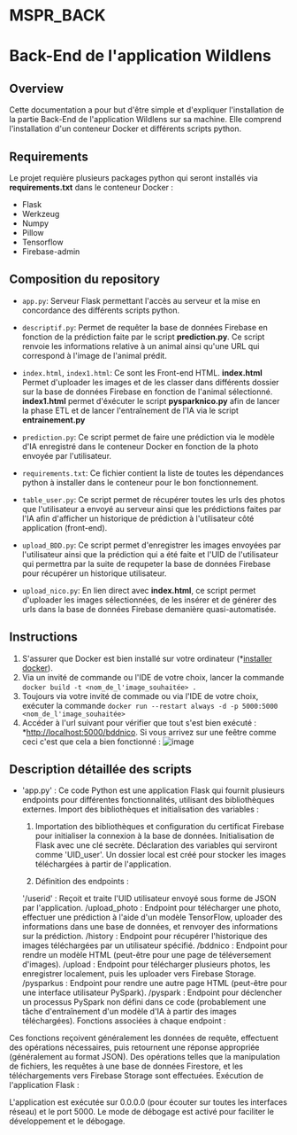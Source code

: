 # MSPR_BACK
# Back-End de l'application Wildlens


## Overview
Cette documentation a pour but d'être simple et d'expliquer l'installation de la partie Back-End de l'application Wildlens sur sa machine. Elle comprend l'installation d'un conteneur Docker et différents scripts python. 

## Requirements
Le projet requière plusieurs packages python qui seront installés via **requirements.txt** dans le conteneur Docker :
- Flask
- Werkzeug
- Numpy
- Pillow
- Tensorflow
- Firebase-admin

## Composition du repository
- `app.py`: Serveur Flask permettant l'accès au serveur et la mise en concordance des différents scripts python.

- `descriptif.py`: Permet de requêter la base de données Firebase en fonction de la prédiction faite par le script **prediction.py**. Ce script renvoie les informations relative à un animal ainsi qu'une URL qui correspond à l'image de l'animal prédit. 

- `index.html`, `index1.html`: Ce sont les Front-end HTML. **index.html** Permet d'uploader les images et de les classer dans différents dossier sur la base de données Firebase en fonction de l'animal sélectionné. **index1.html** permet d'éxécuter le script **pysparknico.py** afin de lancer la phase ETL et de lancer l'entraînement de l'IA via le script **entrainement.py**

- `prediction.py`: Ce script permet de faire une prédiction via le modèle d'IA enregistré dans le conteneur Docker en fonction de la photo envoyée par l'utilisateur.
- `requirements.txt`: Ce fichier contient la liste de toutes les dépendances python à installer dans le conteneur pour le bon fonctionnement.

- `table_user.py`: Ce script permet de récupérer toutes les urls des photos que l'utilisateur a envoyé au serveur ainsi que les prédictions faites par l'IA afin d'afficher un historique de prédiction à l'utilisateur côté application (front-end).

- `upload_BDD.py`: Ce script permet d'enregistrer les images envoyées par l'utilisateur ainsi que la prédiction qui a été faite et l'UID de l'utilisateur qui permettra par la suite de requpeter la base de données Firebase pour récupérer un historique utilisateur. 

- `upload_nico.py`: En lien direct avec **index.html**, ce script permet d'uploader les images sélectionnées, de les insérer et de générer des urls dans la base de données Firebase demanière quasi-automatisée.

## Instructions
1. S'assurer que Docker est bien installé sur votre ordinateur (*[installer docker](https://www.docker.com/products/docker-desktop/)).
2. Via un invité de commande ou l'IDE de votre choix, lancer la commande ```docker build -t <nom_de_l'image_souhaitée> .```
3. Toujours via votre invité de commade ou via l'IDE de votre choix, exécuter la commande ```docker run --restart always -d -p 5000:5000 <nom_de_l'image_souhaitée>```
4. Accéder à l'url suivant pour vérifier que tout s'est bien exécuté : *[http://localhost:5000/bddnico](http://localhost:5000/bddnico). Si vous arrivez sur une feêtre comme ceci c'est que cela a bien fonctionné : ![image](https://github.com/DorianFIGUERAS/MSPR_BACK/assets/127091847/ff00557a-6ab2-4883-85ef-49f2912c9fde)


## Description détaillée des scripts
- 'app.py' : Ce code Python est une application Flask qui fournit plusieurs endpoints pour différentes fonctionnalités, utilisant des bibliothèques externes. Import des bibliothèques et initialisation des variables :

  1. Importation des bibliothèques et configuration du certificat Firebase pour initialiser la connexion à la base de données. Initialisation de Flask avec une clé secrète. Déclaration des variables qui serviront comme 'UID_user'. 
Un dossier local est créé pour stocker les images téléchargées à partir de l'application.

  2. Définition des endpoints :

  '/userid' : Reçoit et traite l'UID utilisateur envoyé sous forme de JSON par l'application.
/upload_photo : Endpoint pour télécharger une photo, effectuer une prédiction à l'aide d'un modèle TensorFlow, uploader des informations dans une base de données, et renvoyer des informations sur la prédiction.
/history : Endpoint pour récupérer l'historique des images téléchargées par un utilisateur spécifié.
/bddnico : Endpoint pour rendre un modèle HTML (peut-être pour une page de téléversement d'images).
/upload : Endpoint pour télécharger plusieurs photos, les enregistrer localement, puis les uploader vers Firebase Storage.
/pysparkus : Endpoint pour rendre une autre page HTML (peut-être pour une interface utilisateur PySpark).
/pyspark : Endpoint pour déclencher un processus PySpark non défini dans ce code (probablement une tâche d'entraînement d'un modèle d'IA à partir des images téléchargées).
Fonctions associées à chaque endpoint :

Ces fonctions reçoivent généralement les données de requête, effectuent des opérations nécessaires, puis retournent une réponse appropriée (généralement au format JSON).
Des opérations telles que la manipulation de fichiers, les requêtes à une base de données Firestore, et les téléchargements vers Firebase Storage sont effectuées.
Exécution de l'application Flask :

L'application est exécutée sur 0.0.0.0 (pour écouter sur toutes les interfaces réseau) et le port 5000.
Le mode de débogage est activé pour faciliter le développement et le débogage.


